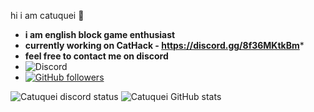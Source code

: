 hi i am catuquei 👋
- **i am english block game enthusiast**
- **currently working on CatHack - https://discord.gg/8f36MKtkBm***
- **feel free to contact me on discord**
- ![Discord](https://img.shields.io/badge/Catuquei%233739-%237289DA.svg?style=for-the-badge&logo=discord&logoColor=white) 
- [![GitHub followers](https://img.shields.io/github/followers/Catuquei.svg?style=social&label=Followers)](https://github.com/Catuquei?tab=followers)

![Catuquei discord status](https://discord.c99.nl/widget/theme-1/531501086855397377.png)
![Catuquei GitHub stats](https://github-readme-stats.vercel.app/api?username=Catuquei&show_icons=true&theme=radical)


